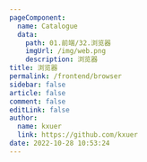 ```yaml
---
pageComponent: 
  name: Catalogue
  data: 
    path: 01.前端/32.浏览器
    imgUrl: /img/web.png
    description: 浏览器
title: 浏览器
permalink: /frontend/browser
sidebar: false
article: false
comment: false
editLink: false
author: 
  name: kxuer
  link: https://github.com/kxuer
date: 2022-10-28 10:53:24
---
```

